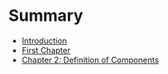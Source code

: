 # Summary

* [Introduction](README.md)
* [First Chapter](chapter1.md)
* [Chapter 2: Definition of Components](chapter-2-definition-of-components.md)

